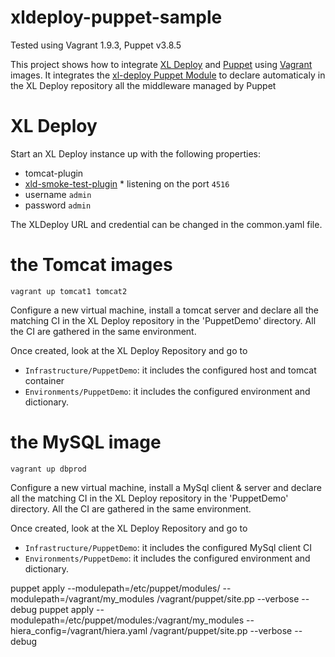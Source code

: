 xldeploy-puppet-sample
======================

Tested using Vagrant 1.9.3, Puppet v3.8.5

This project shows how to integrate [XL Deploy](https://xebialabs.com/products/xl-deploy/) and [Puppet](https://puppetlabs.com/) using [Vagrant](https://www.vagrantup.com/) images.
It integrates the [xl-deploy  Puppet Module](https://forge.puppetlabs.com/xebialabs/xldeploy) to declare automaticaly in the XL Deploy repository all the middleware managed by Puppet

# XL Deploy

Start an XL Deploy instance up with the following properties:

* tomcat-plugin
* [xld-smoke-test-plugin](https://github.com/xebialabs-community/xld-smoke-test-plugin/releases) * listening on the port `4516`
* username `admin`
* password `admin`

The XLDeploy URL and credential can be changed in the common.yaml file.


# the Tomcat images

```
vagrant up tomcat1 tomcat2
```

Configure a new virtual machine, install a tomcat server and declare all
the matching CI in the XL Deploy repository in the 'PuppetDemo'
directory. All the CI are gathered in the same environment.

Once created, look at the XL Deploy Repository and go to 

* `Infrastructure/PuppetDemo`: it includes the configured host and tomcat container
* `Environments/PuppetDemo`: it includes the configured environment and dictionary.


# the MySQL image

```
vagrant up dbprod
```

Configure a new virtual machine, install a MySql client & server and declare all
the matching CI in the XL Deploy repository in the 'PuppetDemo'
directory. All the CI are gathered in the same environment.

Once created, look at the XL Deploy Repository and go to 

* `Infrastructure/PuppetDemo`: it includes the configured MySql client CI
* `Environments/PuppetDemo`: it includes the configured environment and dictionary.


puppet apply --modulepath=/etc/puppet/modules/ --modulepath=/vagrant/my_modules /vagrant/puppet/site.pp  --verbose --debug
puppet apply --modulepath=/etc/puppet/modules:/vagrant/my_modules --hiera_config=/vagrant/hiera.yaml /vagrant/puppet/site.pp  --verbose --debug
